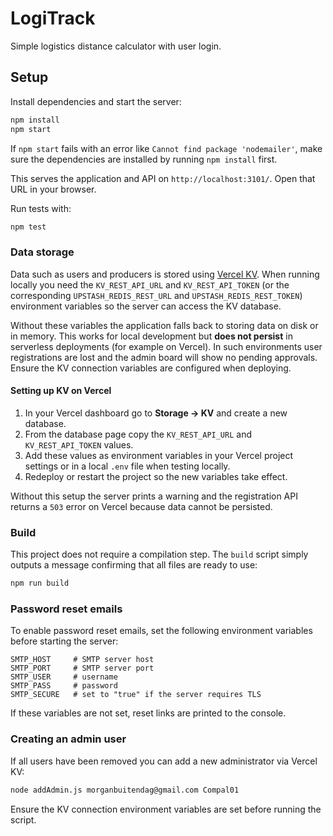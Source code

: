 # LogiTrack

Simple logistics distance calculator with user login.

## Setup

Install dependencies and start the server:

```bash
npm install
npm start
```

If `npm start` fails with an error like `Cannot find package 'nodemailer'`, make sure
the dependencies are installed by running `npm install` first.

This serves the application and API on `http://localhost:3101/`. Open that URL in your browser.

Run tests with:

```bash
npm test
```

### Data storage

Data such as users and producers is stored using
[Vercel KV](https://vercel.com/docs/storage/vercel-kv). When running locally you
need the `KV_REST_API_URL` and `KV_REST_API_TOKEN` (or the corresponding
`UPSTASH_REDIS_REST_URL` and `UPSTASH_REDIS_REST_TOKEN`) environment variables
so the server can access the KV database.

Without these variables the application falls back to storing data on disk or in
memory. This works for local development but **does not persist** in serverless
deployments (for example on Vercel). In such environments user registrations are
lost and the admin board will show no pending approvals. Ensure the KV
connection variables are configured when deploying.

#### Setting up KV on Vercel

1. In your Vercel dashboard go to **Storage → KV** and create a new database.
2. From the database page copy the `KV_REST_API_URL` and `KV_REST_API_TOKEN` values.
3. Add these values as environment variables in your Vercel project settings or in a local `.env` file when testing locally.
4. Redeploy or restart the project so the new variables take effect.

Without this setup the server prints a warning and the registration API returns a
`503` error on Vercel because data cannot be persisted.

### Build

This project does not require a compilation step. The `build` script simply
outputs a message confirming that all files are ready to use:

```bash
npm run build
```

### Password reset emails

To enable password reset emails, set the following environment variables before
starting the server:

```
SMTP_HOST     # SMTP server host
SMTP_PORT     # SMTP server port
SMTP_USER     # username
SMTP_PASS     # password
SMTP_SECURE   # set to "true" if the server requires TLS
```
If these variables are not set, reset links are printed to the console.

### Creating an admin user

If all users have been removed you can add a new administrator via Vercel KV:

```bash
node addAdmin.js morganbuitendag@gmail.com Compal01
```

Ensure the KV connection environment variables are set before running the script.
